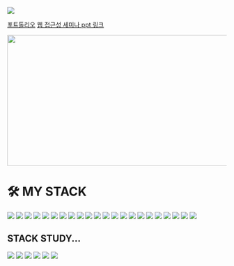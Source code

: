 

<a href="https://hits.seeyoufarm.com"><img src="https://hits.seeyoufarm.com/api/count/incr/badge.svg?url=https%3A%2F%2Fgithub.com%2FDongJae-Go-FE&count_bg=%233F42B4&title_bg=%23555555&icon=&icon_color=%23E7E7E7&title=hits&edge_flat=false"/></a>

[포트톨리오](https://dongjae-go-fe.github.io/front-portfolio/)
[웹 접근성 세미나 ppt 링크](https://dongjae-go-fe.github.io/seminar/ppt/)

<a href="https://github.com/devxb/gitanimals">
<img
  src="https://render.gitanimals.org/farms/DongJae-Go-FE"
  width="600"
  height="300"
/>
</a>

<h1>🛠 MY STACK</h1>
  <div>
    <img src="https://img.shields.io/badge/Javascript-F7DF1E?style=for-the-badge&logo=javascript&logoColor=black">
    <img src="https://img.shields.io/badge/Next.Js-000000?style=for-the-badge&logo=nextdotjs&logoColor=white">
    <img src="https://img.shields.io/badge/React-61DAFB?style=for-the-badge&logo=react&logoColor=black">
    <img src="https://img.shields.io/badge/TypeScript-3178C6?style=for-the-badge&logo=TypeScript&logoColor=white">
    <img src="https://img.shields.io/badge/Css3-1572B6?style=for-the-badge&logo=css3&logoColor=white">
    <img src="https://img.shields.io/badge/Tailwind CSS-2335BDB2?style=for-the-badge&logo=Tailwind CSS&logoColor=white"/>
    <img src="https://img.shields.io/badge/Html5-E34F26?style=for-the-badge&logo=html5&logoColor=white">  
    <img src="https://img.shields.io/badge/Vue.Js-4FC08D?style=for-the-badge&logo=vue.js&logoColor=white"> 
    <img src="https://img.shields.io/badge/Jquery-0769AD?style=for-the-badge&logo=jquery&logoColor=white">
    <img src="https://img.shields.io/badge/styled components-DB7093?style=for-the-badge&logo=styled-components&logoColor=white"/>
    <img src="https://img.shields.io/badge/-React%20Query-FF4154?style=for-the-badge&logo=react%20query&logoColor=white"/> 
    <img src="https://img.shields.io/badge/React%20Hook%20Form-%23EC5990.svg?style=for-the-badge&logo=reacthookform&logoColor=white"/> 
    <img src="https://img.shields.io/badge/redux-%23593d88.svg?style=for-the-badge&logo=redux&logoColor=white"/> 
    <img src="https://img.shields.io/badge/SASS-hotpink.svg?style=for-the-badge&logo=SASS&logoColor=white"/> 
    <img src="https://img.shields.io/badge/yarn-%232C8EBB.svg?style=for-the-badge&logo=yarn&logoColor=white"/> 
    <img src="https://img.shields.io/badge/NPM-%23CB3837.svg?style=for-the-badge&logo=npm&logoColor=white"/> 
    <img src="https://img.shields.io/badge/-AntDesign-%230170FE?style=for-the-badge&logo=ant-design&logoColor=white"/> 
    <img src="https://img.shields.io/badge/Git-F05032?style=for-the-badge&logo=git&logoColor=white">
    <img src="https://img.shields.io/badge/GitLab-FC6D26?style=for-the-badge&logo=GitLab&logoColor=white"/>
    <img src="https://img.shields.io/badge/GitHub-181717?style=for-the-badge&logo=github&logoColor=white">
    <img src="https://img.shields.io/badge/Jira-0052CC?style=for-the-badge&logo=Jira&logoColor=white"/>
    <img src="https://img.shields.io/badge/Slack-4A154B?style=for-the-badge&logo=Slack&logoColor=white"/> 
    <br>
  </div>

<h2>STACK STUDY...</h2>
  <div>
    <img src="https://img.shields.io/badge/webpack-%238DD6F9.svg?style=for-the-badge&logo=webpack&logoColor=black"/> 
    <img src="https://img.shields.io/badge/vite-%23646CFF.svg?style=for-the-badge&logo=vite&logoColor=white"/> 
    <img src="https://img.shields.io/badge/MobX-FF9955.svg?style=for-the-badge&logo=MobX&logoColor=white"/> 
    <img src="https://img.shields.io/badge/Cypress-69D3A7.svg?style=for-the-badge&logo=Cypress&logoColor=white"/> 
    <img src="https://img.shields.io/badge/Svelte-FF3E00?style=for-the-badge&logo=Svelte&logoColor=white"/>
    <img src="https://img.shields.io/badge/svelteKit-%23f1413d.svg?style=for-the-badge&logo=svelte&logoColor=white"/>
  <div>

